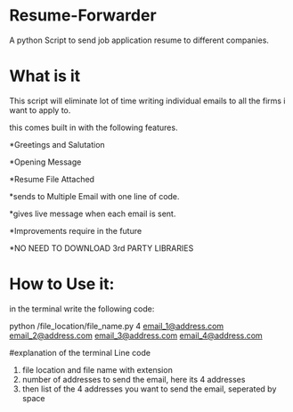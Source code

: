 # Resume-Forwarder
A python Script to send job application resume to different companies.
# What is it
This script will eliminate lot of time writing individual emails to all the firms i want to apply to.

this comes built in with the following features.

*Greetings and Salutation

*Opening Message

*Resume File Attached

*sends to Multiple Email with one line of code.

*gives live message when each email is sent.


*Improvements require in the future

*NO NEED TO DOWNLOAD 3rd PARTY LIBRARIES

# How to Use it:

in the terminal write the following code:

python /file_location/file_name.py 4 email_1@address.com email_2@address.com email_3@address.com email_4@address.com

#explanation of the terminal Line code

1. file location and file name with extension
2. number of addresses to send the email, here its 4 addresses
3. then list of the 4 addresses you want to send the email, seperated by space
